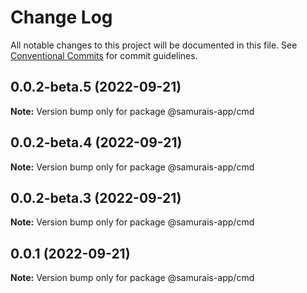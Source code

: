 # Change Log

All notable changes to this project will be documented in this file.
See [Conventional Commits](https://conventionalcommits.org) for commit guidelines.

## 0.0.2-beta.5 (2022-09-21)

**Note:** Version bump only for package @samurais-app/cmd





## 0.0.2-beta.4 (2022-09-21)

**Note:** Version bump only for package @samurais-app/cmd





## 0.0.2-beta.3 (2022-09-21)

**Note:** Version bump only for package @samurais-app/cmd





## 0.0.1 (2022-09-21)

**Note:** Version bump only for package @samurais-app/cmd
